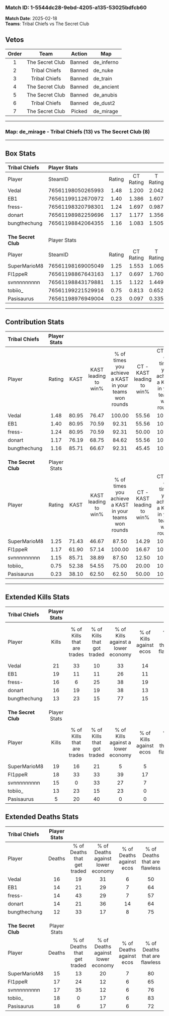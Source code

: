 ### Match ID: 1-5544dc28-9ebd-4205-a135-53025bdfcb60  
**Match Date**: 2025-02-18  
**Teams**: Tribal Chiefs vs The Secret Club  

## Vetos  

| Order | Team | Action | Map |
| :---: | :--: | :----: | --- |
| 1 | The Secret Club | Banned | de_inferno |
| 2 | Tribal Chiefs | Banned | de_nuke |
| 3 | Tribal Chiefs | Banned | de_train |
| 4 | The Secret Club | Banned | de_ancient |
| 5 | The Secret Club | Banned | de_anubis |
| 6 | Tribal Chiefs | Banned | de_dust2 |
| 7 | The Secret Club | Picked | de_mirage |

---  

### **Map**: de_mirage - Tribal Chiefs (13) vs The Secret Club (8)  
---  

## Box Stats  

| **Tribal Chiefs**   | Player Stats      |        |           |          |       |       |       |         |        |      |     |
| :- | :- | :-: | :-: | :-: | :-: | :-: | :-: | :-: | :-: | :-: | :-: |
| Player              | SteamID           | Rating | CT Rating | T Rating | KAST  |  ADR  | Kills | Assists | Deaths | K/D  | HS% |
| Vedal               | 76561198050265993 |  1.48  |   1.200   |  2.042   | 80.95 | 111.5 |  21   |    3    |   16   | 1.31 | 66  |
| EB1                 | 76561199112670972 |  1.40  |   1.386   |  1.607   | 80.95 | 91.9  |  19   |    6    |   14   | 1.36 | 15  |
| fress-              | 76561198320798301 |  1.24  |   1.697   |  0.987   | 80.95 | 79.8  |  16   |    6    |   14   | 1.14 | 68  |
| donart              | 76561198982259696 |  1.17  |   1.177   |  1.356   | 76.19 | 73.5  |  16   |    3    |   14   | 1.14 | 50  |
| bungthechung        | 76561198842064355 |  1.16  |   1.083   |  1.505   | 85.71 | 73.4  |  13   |    2    |   12   | 1.08 | 61  |
|                     |                   |        |           |          |       |       |       |         |        |      |     |
|                     |                   |        |           |          |       |       |       |         |        |      |     |
|                     |                   |        |           |          |       |       |       |         |        |      |     |
| **The Secret Club** | Player Stats      |        |           |          |       |       |       |         |        |      |     |
| Player              | SteamID           | Rating | CT Rating | T Rating | KAST  |  ADR  | Kills | Assists | Deaths | K/D  | HS% |
| SuperMarioM8        | 76561198169005049 |  1.25  |   1.553   |  1.065   | 71.43 | 81.1  |  19   |    1    |   15   | 1.27 | 31  |
| Fl1ppeR             | 76561198867643163 |  1.17  |   0.697   |  1.760   | 61.90 | 98.6  |  18   |    6    |   17   | 1.06 | 61  |
| svnnnnnnnnn         | 76561198843179881 |  1.15  |   1.122   |  1.449   | 85.71 | 80.5  |  15   |    5    |   17   | 0.88 | 40  |
| tobiio_             | 76561199221529916 |  0.75  |   0.813   |  0.652   | 52.38 | 64.1  |  13   |    4    |   18   | 0.72 | 69  |
| Pasisaurus          | 76561198976949004 |  0.23  |   0.097   |  0.335   | 38.10 | 39.1  |   5   |    4    |   18   | 0.28 | 40  |
---  

## Contribution Stats  

| **Tribal Chiefs**   | Player Stats |       |                      |                                                        |                           |                                                             |                          |                                                            |
| :- | :-: | :-: | :-: | :-: | :-: | :-: | :-: | :-: |
| Player              |    Rating    | KAST  | KAST leading to win% | % of times you achieve a KAST in your teams won rounds | CT - KAST leading to win% | CT - % of times you achieve a KAST in your teams won rounds | T - KAST leading to win% | T - % of times you achieve a KAST in your teams won rounds |
| Vedal               |     1.48     | 80.95 |        76.47         |                         100.00                         |           55.56           |                           100.00                            |          100.00          |                           100.00                           |
| EB1                 |     1.40     | 80.95 |        70.59         |                         92.31                          |           55.56           |                           100.00                            |          87.50           |                           87.50                            |
| fress-              |     1.24     | 80.95 |        70.59         |                         92.31                          |           50.00           |                           100.00                            |          100.00          |                           87.50                            |
| donart              |     1.17     | 76.19 |        68.75         |                         84.62                          |           55.56           |                           100.00                            |          85.71           |                           75.00                            |
| bungthechung        |     1.16     | 85.71 |        66.67         |                         92.31                          |           45.45           |                           100.00                            |          100.00          |                           87.50                            |
|                     |              |       |                      |                                                        |                           |                                                             |                          |                                                            |
|                     |              |       |                      |                                                        |                           |                                                             |                          |                                                            |
|                     |              |       |                      |                                                        |                           |                                                             |                          |                                                            |
| **The Secret Club** | Player Stats |       |                      |                                                        |                           |                                                             |                          |                                                            |
| Player              |    Rating    | KAST  | KAST leading to win% | % of times you achieve a KAST in your teams won rounds | CT - KAST leading to win% | CT - % of times you achieve a KAST in your teams won rounds | T - KAST leading to win% | T - % of times you achieve a KAST in your teams won rounds |
| SuperMarioM8        |     1.25     | 71.43 |        46.67         |                         87.50                          |           14.29           |                           100.00                            |          75.00           |                           85.71                            |
| Fl1ppeR             |     1.17     | 61.90 |        57.14         |                         100.00                         |           16.67           |                           100.00                            |          87.50           |                           100.00                           |
| svnnnnnnnnn         |     1.15     | 85.71 |        38.89         |                         87.50                          |           12.50           |                           100.00                            |          60.00           |                           85.71                            |
| tobiio_             |     0.75     | 52.38 |        54.55         |                         75.00                          |           20.00           |                           100.00                            |          83.33           |                           71.43                            |
| Pasisaurus          |     0.23     | 38.10 |        62.50         |                         62.50                          |           50.00           |                           100.00                            |          66.67           |                           57.14                            |
---  

## Extended Kills Stats  

| **Tribal Chiefs**   | Player Stats |                            |                            |                                    |                         |                              |                                 |                                       |                    |           |
| :- | :-: | :-: | :-: | :-: | :-: | :-: | :-: | :-: | :-: | :-: |
| Player              |    Kills     | % of Kills that are trades | % of Kills that got traded | % of Kills against a lower economy | % of Kills against ecos | % of Kills that are flawless | % of Kills that are close duels | % of Kills that are assisted by flash | Pistol Round Kills | AWP Kills |
| Vedal               |      21      |             33             |             10             |                 33                 |           14            |              67              |                0                |                  10                   |         0          |     2     |
| EB1                 |      19      |             11             |             11             |                 26                 |           11            |              79              |                0                |                   0                   |         12         |     0     |
| fress-              |      16      |             6              |             25             |                 38                 |           19            |              75              |                0                |                   0                   |         0          |     2     |
| donart              |      16      |             19             |             19             |                 38                 |           13            |              69              |               13                |                   6                   |         0          |     3     |
| bungthechung        |      13      |             23             |             15             |                 77                 |           15            |              69              |                0                |                   0                   |         0          |     2     |
|                     |              |                            |                            |                                    |                         |                              |                                 |                                       |                    |           |
|                     |              |                            |                            |                                    |                         |                              |                                 |                                       |                    |           |
|                     |              |                            |                            |                                    |                         |                              |                                 |                                       |                    |           |
| **The Secret Club** | Player Stats |                            |                            |                                    |                         |                              |                                 |                                       |                    |           |
| Player              |    Kills     | % of Kills that are trades | % of Kills that got traded | % of Kills against a lower economy | % of Kills against ecos | % of Kills that are flawless | % of Kills that are close duels | % of Kills that are assisted by flash | Pistol Round Kills | AWP Kills |
| SuperMarioM8        |      19      |             16             |             21             |                 5                  |            5            |              58              |                0                |                   0                   |         4          |     2     |
| Fl1ppeR             |      18      |             33             |             33             |                 39                 |           17            |              72              |               17                |                   0                   |         0          |     1     |
| svnnnnnnnnn         |      15      |             0              |             33             |                 27                 |            7            |              73              |                0                |                   0                   |         11         |     1     |
| tobiio_             |      13      |             23             |             15             |                 23                 |            0            |              38              |                0                |                   0                   |         0          |     3     |
| Pasisaurus          |      5       |             20             |             40             |                 0                  |            0            |              60              |                0                |                   0                   |         0          |     0     |
## Extended Deaths Stats  

| **Tribal Chiefs**   | Player Stats |                             |                                   |                          |                               |                            |                           |               |
| :- | :-: | :-: | :-: | :-: | :-: | :-: | :-: | :-: |
| Player              |    Deaths    | % of Deaths that get traded | % of Deaths against lower economy | % of Deaths against ecos | % of Deaths that are flawless | % of Deaths that are close | % of Deaths while blinded | Deaths to AWP |
| Vedal               |      16      |             19              |                31                 |            6             |              50               |             0              |             0             |       3       |
| EB1                 |      14      |             21              |                29                 |            7             |              64               |             7              |             0             |       3       |
| fress-              |      14      |             43              |                29                 |            7             |              57               |             7              |             0             |       3       |
| donart              |      14      |             21              |                36                 |            14            |              64               |             0              |             0             |       4       |
| bungthechung        |      12      |             33              |                17                 |            8             |              75               |             8              |             0             |       2       |
|                     |              |                             |                                   |                          |                               |                            |                           |               |
|                     |              |                             |                                   |                          |                               |                            |                           |               |
|                     |              |                             |                                   |                          |                               |                            |                           |               |
| **The Secret Club** | Player Stats |                             |                                   |                          |                               |                            |                           |               |
| Player              |    Deaths    | % of Deaths that get traded | % of Deaths against lower economy | % of Deaths against ecos | % of Deaths that are flawless | % of Deaths that are close | % of Deaths while blinded | Deaths to AWP |
| SuperMarioM8        |      15      |             13              |                20                 |            7             |              80               |             0              |             0             |       2       |
| Fl1ppeR             |      17      |             24              |                12                 |            6             |              65               |             6              |            12             |       3       |
| svnnnnnnnnn         |      17      |             35              |                12                 |            6             |              76               |             0              |             0             |       1       |
| tobiio_             |      18      |              0              |                17                 |            6             |              83               |             0              |             6             |       4       |
| Pasisaurus          |      18      |              6              |                17                 |            6             |              72               |             6              |             0             |       2       |

